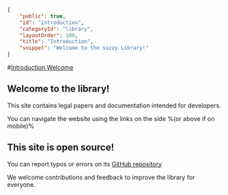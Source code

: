 ```json
{
    "public": true,
    "id": "introduction",
    "categoryId": "library",
    "layoutOrder": 100,
    "title": "Introduction",
    "snippet": "Welcome to the suzzy Library!"
}
```
#[Introduction Welcome](/assets/articles/library/introduction/banner-welcome.png)

## Welcome to the library!

This site contains legal papers and documentation intended for developers.

You can navigate the website using the links on the side %(or above if on mobile)%

## This site is open source!

You can report typos or errors on its [GitHub repository](https://github.com/bakonpancakz/suzzy-library/)

We welcome contributions and feedback to improve the library for everyone.